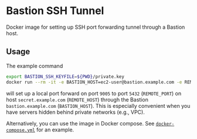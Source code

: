 # Bastion SSH Tunnel

Docker image for setting up SSH port forwarding tunnel through a Bastion host.

## Usage

The example command
```bash
export BASTION_SSH_KEYFILE=${PWD}/private.key
docker run --rm -it -e BASTION_HOST=ec2-user@bastion.example.com -e REMOTE_HOST=secret.example.com -e REMOTE_PORT=5432 -v ${BASTION_SSH_KEYFILE}:/private.key:ro -p 127.0.0.1:9005:8000 skylander/bastion-ssh-tunnel
```
will set up a local port forward on port `9005` to port `5432` (`REMOTE_PORT`) on host `secret.example.com` (`REMOTE_HOST`) through the Bastion `bastion.example.com` (`BASTION_HOST`).
This is especially convenient when you have servers hidden behind private networks (e.g., VPC).

Alternatively, you can use the image in Docker compose.
See [`docker-compose.yml`](docker-compose.yml) for an example.
